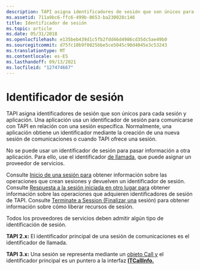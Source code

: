 ```yaml
---
description: TAPI asigna identificadores de sesión que son únicos para cada sesión y aplicación.
ms.assetid: 711a9bc6-ffc6-499b-8653-ba230028c146
title: Identificador de sesión
ms.topic: article
ms.date: 05/31/2018
ms.openlocfilehash: e135beb439d1c5fb2fdd46d4986cd35dc5ae49b0
ms.sourcegitcommit: d75fc10b9f0825bbe5ce5045c90d4045e3c53243
ms.translationtype: MT
ms.contentlocale: es-ES
ms.lasthandoff: 09/13/2021
ms.locfileid: "127474667"
---
```

# <a name="session-identifier"></a>Identificador de sesión

TAPI asigna identificadores de sesión que son únicos para cada sesión y aplicación. Una aplicación usa un identificador de sesión para comunicarse con TAPI en relación con una sesión específica. Normalmente, una aplicación obtiene un identificador mediante la creación de una nueva sesión de comunicaciones o cuando TAPI ofrece una sesión.

No se puede usar un identificador de sesión para pasar información a otra aplicación. Para ello, use el identificador [de llamada](call-id-ovr.md), que puede asignar un proveedor de servicios.

Consulte [Inicio de una sesión para](initiate-a-session-ovr.md) obtener información sobre las operaciones que crean sesiones y devuelven un identificador de sesión. Consulte [Respuesta a la sesión iniciada en otro lugar para](respond-to-session-initiated-elsewhere-ovr.md) obtener información sobre las operaciones que adquieren identificadores de sesión de TAPI. Consulte [Terminate a Session (Finalizar una](terminate-a-session-ovr.md) sesión) para obtener información sobre cómo liberar recursos de sesión.

Todos los proveedores de servicios deben admitir algún tipo de identificación de sesión.

**TAPI 2.x:** El identificador principal de una sesión de comunicaciones es el identificador de llamada.

**TAPI 3.x:** Una sesión se representa mediante un [objeto Call y](call-object.md) el identificador principal es un puntero a la interfaz [**ITCallInfo.**](/windows/desktop/api/tapi3if/nn-tapi3if-itcallinfo)

 

 



